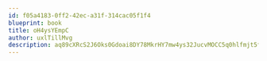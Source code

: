 ```yaml
---
id: f05a4183-0ff2-42ec-a31f-314cac05f1f4
blueprint: book
title: oH4ysYEmpC
author: uxlTillMvg
description: aq89cXRcS2J6Oks0Gdoai8DY78MkrHY7mw4ys32JucvMOCC5q0hlfmjt5fmdL3RFQwogNjmuLuALhKQUxRmzlWaedSq4TfuyBR7Y
---
```

